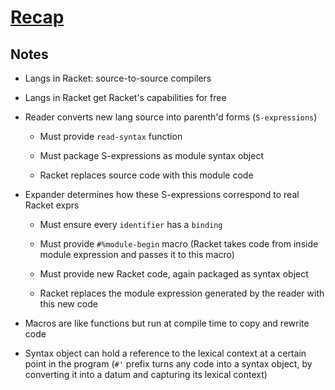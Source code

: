 # [Recap](https://beautifulracket.com/stacker/recap.html)

## Notes

* Langs in Racket: source-to-source compilers

* Langs in Racket get Racket's capabilities for free

* Reader converts new lang source into parenth'd forms (`S-expressions`)

  * Must provide `read-syntax` function

  * Must package S-expressions as module syntax object

  * Racket replaces source code with this module code

* Expander determines how these S-expressions correspond to real Racket exprs

  * Must ensure every `identifier` has a `binding`

  * Must provide `#%module-begin` macro (Racket takes code from inside module
    expression and passes it to this macro)

  * Must provide new Racket code, again packaged as syntax object

  * Racket replaces the module expression generated by the reader with this new
    code

* Macros are like functions but run at compile time to copy and rewrite code

* Syntax object can hold a reference to the lexical context at a certain point
  in the program (`#'` prefix turns any code into a syntax object, by
  converting it into a datum and capturing its lexical context)
